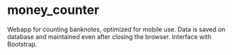 # money_counter
Webapp for counting banknotes, optimized for mobile use. Data is saved on database and maintained even after closing the browser. Interface with Bootstrap.
